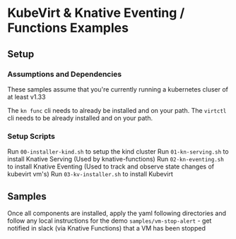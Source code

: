 # KubeVirt & Knative Eventing / Functions Examples


## Setup
### Assumptions and Dependencies
These samples assume that you're currently running a kubernetes cluser of at least v1.33

The `kn func` cli needs to already be installed and on your path.
The `virtctl` cli needs to be already installed and on your path.

### Setup Scripts
Run `00-installer-kind.sh` to setup the kind cluster
Run `01-kn-serving.sh` to install Knative Serving (Used by knative-functions)
Run `02-kn-eventing.sh` to install Knative Eventing (Used to track and observe state changes of kubevirt vm's)
Run `03-kv-installer.sh` to install Kubevirt

## Samples
Once all components are installed, apply the yaml following directories and follow any local instructions for the demo
`samples/vm-stop-alert` - get notified in slack (via Knative Functions) that a VM has been stopped
